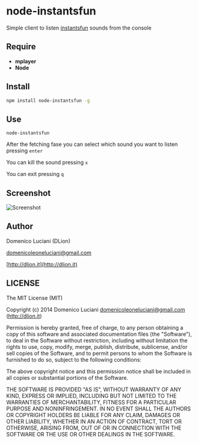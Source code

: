 node-instantsfun
================

Simple client to listen [instantsfun](http://instantsfun.es) sounds from the console

## Require

* **mplayer**
* **Node**


## Install

```sh
npm install node-instantsfun -g
```

## Use

`node-instantsfun`

After the fetching fase you can select which sound you want to listen pressing `enter`

You can kill the sound pressing `x`

You can exit pressing `q`

## Screenshot

![Screenshot](http://i.imgur.com/ljp4m7s.jpg)

## Author
Domenico Luciani (DLion)

domenicoleoneluciani@gmail.com

[http://dlion.it](http://dlion.it)

## LICENSE
The MIT License (MIT)

Copyright (c) 2014 Domenico Luciani <domenicoleoneluciani@gmail.com> (http://dlion.it)

Permission is hereby granted, free of charge, to any person obtaining a copy
of this software and associated documentation files (the "Software"), to deal
in the Software without restriction, including without limitation the rights
to use, copy, modify, merge, publish, distribute, sublicense, and/or sell
copies of the Software, and to permit persons to whom the Software is
furnished to do so, subject to the following conditions:

The above copyright notice and this permission notice shall be included in all
copies or substantial portions of the Software.

THE SOFTWARE IS PROVIDED "AS IS", WITHOUT WARRANTY OF ANY KIND, EXPRESS OR
IMPLIED, INCLUDING BUT NOT LIMITED TO THE WARRANTIES OF MERCHANTABILITY,
FITNESS FOR A PARTICULAR PURPOSE AND NONINFRINGEMENT. IN NO EVENT SHALL THE
AUTHORS OR COPYRIGHT HOLDERS BE LIABLE FOR ANY CLAIM, DAMAGES OR OTHER
LIABILITY, WHETHER IN AN ACTION OF CONTRACT, TORT OR OTHERWISE, ARISING FROM,
OUT OF OR IN CONNECTION WITH THE SOFTWARE OR THE USE OR OTHER DEALINGS IN THE
SOFTWARE.
